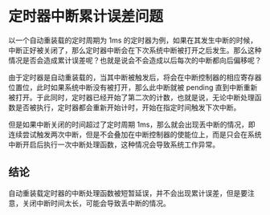 # 定时器中断累计误差问题

以一个自动重装载的定时周期为 1ms 的定时器为例，如果在其发生中断的时候，中断正好被关闭了，那么定时器中断会在下次系统中断被打开之后发生。那么这种情况是否会造成累计误差呢？也就是说会不会造成以后每次的中断都向后偏移呢？

由于定时器是自动重装载的，当其中断被触发后，将会在中断控制器的相应寄存器位置位，此时如果系统中断没有被打开，那么此中断就被 pending 直到中断重新被打开。于此同时，定时器已经开始了第二次的计数，也就是说，无论中断处理函数是否被执行，定时器都会重新开始计时，开始在指定时间触发下次中断。

但是如果中断关闭的时间超过了定时周期 1ms，那么就会出现丢中断的情况，即连续尝试触发两次中断，但是不会叠加在中断控制器的使能位上，而是只会在系统中断开启后执行一次中断处理函数，这种情况会导致系统工作异常。

## 结论

自动重装载定时器的中断处理函数被短暂延误，并不会出现累计误差，但是要注意，关闭中断时间太长，可能会导致丢中断的情况。